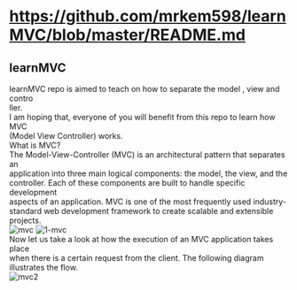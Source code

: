 # https://github.com/mrkem598/learnMVC/blob/master/README.md
## learnMVC

learnMVC repo is aimed to teach on how to separate the model , view and contro<br>
ller.                                                                         <br>
I am hoping that, everyone of you will benefit from this repo to learn how MVC<br>
(Model View Controller) works.                                                <br>
What is MVC?                                                                 <br>
The Model-View-Controller (MVC) is an architectural pattern that separates an<br> 
application into three main logical components: the model, the view, and the <br>
controller. Each of these components are built to handle specific development<br>
aspects of an application. MVC is one of the most frequently used industry-  <br>
standard web development framework to create scalable and extensible projects.<br>
![mvc](https://cloud.githubusercontent.com/assets/23619819/25797835/d88c7732-33ac-11e7-906d-c816cf35b567.JPG)
![1-mvc](https://cloud.githubusercontent.com/assets/23619819/25844662/2782f2ea-3479-11e7-9e7f-9aeb92346ea9.jpg)
<br>Now let us take a look at how the execution of an MVC application takes place<br>
when there is a certain request from the client. The following diagram       <br>
illustrates the flow.                                                        <br>
![mvc2](https://cloud.githubusercontent.com/assets/23619819/25798287/905aee24-33ae-11e7-81d9-efe15ba7a07a.JPG)




